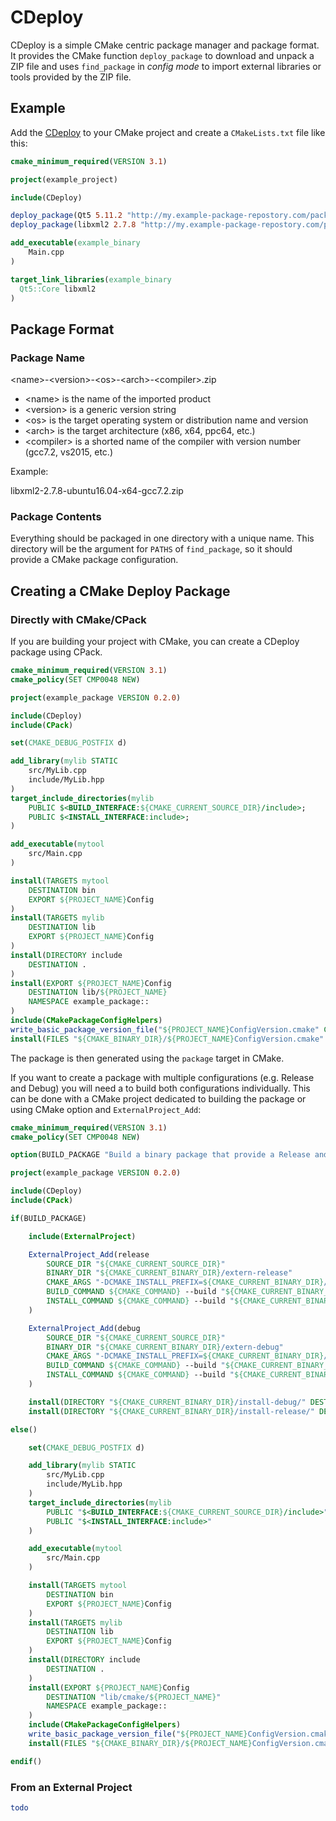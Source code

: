 

# CDeploy

CDeploy is a simple CMake centric package manager and package format. It provides the CMake function `deploy_package` to download and unpack a ZIP file and uses `find_package` in *config mode* to import external libraries or tools provided by the ZIP file.

## Example

Add the [CDeploy](/CDeploy) to your CMake project and create a `CMakeLists.txt` file like this:

```cmake
cmake_minimum_required(VERSION 3.1)

project(example_project)

include(CDeploy)

deploy_package(Qt5 5.11.2 "http://my.example-package-repostory.com/packages")
deploy_package(libxml2 2.7.8 "http://my.example-package-repostory.com/packages")

add_executable(example_binary
    Main.cpp
)

target_link_libraries(example_binary
  Qt5::Core libxml2
)
```

## Package Format

### Package Name

&lt;name&gt;-&lt;version&gt;-&lt;os&gt;-&lt;arch&gt;-&lt;compiler&gt;.zip

* &lt;name&gt; is the name of the imported product
* &lt;version&gt; is a generic version string
* &lt;os&gt; is the target operating system or distribution name and version
* &lt;arch&gt; is the target architecture (x86, x64, ppc64, etc.)
* &lt;compiler&gt; is a shorted name of the compiler with version number (gcc7.2, vs2015, etc.)

Example:

libxml2-2.7.8-ubuntu16.04-x64-gcc7.2.zip

### Package Contents

Everything should be packaged in one directory with a unique name. This directory will be the argument for `PATHS` of `find_package`, so it should provide a CMake package configuration.

## Creating a CMake Deploy Package

### Directly with CMake/CPack

If you are building your project with CMake, you can create a CDeploy package using CPack.

```cmake
cmake_minimum_required(VERSION 3.1)
cmake_policy(SET CMP0048 NEW)

project(example_package VERSION 0.2.0)

include(CDeploy)
include(CPack)

set(CMAKE_DEBUG_POSTFIX d)

add_library(mylib STATIC
    src/MyLib.cpp
    include/MyLib.hpp
)
target_include_directories(mylib
    PUBLIC $<BUILD_INTERFACE:${CMAKE_CURRENT_SOURCE_DIR}/include>;
    PUBLIC $<INSTALL_INTERFACE:include>;
)

add_executable(mytool
    src/Main.cpp
)

install(TARGETS mytool
    DESTINATION bin
    EXPORT ${PROJECT_NAME}Config
)
install(TARGETS mylib
    DESTINATION lib
    EXPORT ${PROJECT_NAME}Config
)
install(DIRECTORY include
    DESTINATION .
)
install(EXPORT ${PROJECT_NAME}Config
    DESTINATION lib/${PROJECT_NAME}
    NAMESPACE example_package::
)
include(CMakePackageConfigHelpers)
write_basic_package_version_file("${PROJECT_NAME}ConfigVersion.cmake" COMPATIBILITY ExactVersion)
install(FILES "${CMAKE_BINARY_DIR}/${PROJECT_NAME}ConfigVersion.cmake" DESTINATION "lib/cmake/${PROJECT_NAME}")
```

The package is then generated using the `package` target in CMake.

If you want to create a package with multiple configurations (e.g. Release and Debug) you will need a to build both configurations individually. This can be done with a CMake project dedicated to building the package or using CMake option and `ExternalProject_Add`:

```cmake
cmake_minimum_required(VERSION 3.1)
cmake_policy(SET CMP0048 NEW)

option(BUILD_PACKAGE "Build a binary package that provide a Release and Debug build" OFF)

project(example_package VERSION 0.2.0)

include(CDeploy)
include(CPack)

if(BUILD_PACKAGE)

    include(ExternalProject)

    ExternalProject_Add(release
        SOURCE_DIR "${CMAKE_CURRENT_SOURCE_DIR}"
        BINARY_DIR "${CMAKE_CURRENT_BINARY_DIR}/extern-release"
        CMAKE_ARGS "-DCMAKE_INSTALL_PREFIX=${CMAKE_CURRENT_BINARY_DIR}/install-release"
        BUILD_COMMAND ${CMAKE_COMMAND} --build "${CMAKE_CURRENT_BINARY_DIR}/extern-release" --config Release
        INSTALL_COMMAND ${CMAKE_COMMAND} --build "${CMAKE_CURRENT_BINARY_DIR}/extern-release" --config Release --target install
    )

    ExternalProject_Add(debug
        SOURCE_DIR "${CMAKE_CURRENT_SOURCE_DIR}"
        BINARY_DIR "${CMAKE_CURRENT_BINARY_DIR}/extern-debug"
        CMAKE_ARGS "-DCMAKE_INSTALL_PREFIX=${CMAKE_CURRENT_BINARY_DIR}/install-debug"
        BUILD_COMMAND ${CMAKE_COMMAND} --build "${CMAKE_CURRENT_BINARY_DIR}/extern-debug" --config Debug
        INSTALL_COMMAND ${CMAKE_COMMAND} --build "${CMAKE_CURRENT_BINARY_DIR}/extern-debug" --config Debug --target install
    )

    install(DIRECTORY "${CMAKE_CURRENT_BINARY_DIR}/install-debug/" DESTINATION . USE_SOURCE_PERMISSIONS)
    install(DIRECTORY "${CMAKE_CURRENT_BINARY_DIR}/install-release/" DESTINATION . USE_SOURCE_PERMISSIONS)

else()

    set(CMAKE_DEBUG_POSTFIX d)

    add_library(mylib STATIC
        src/MyLib.cpp
        include/MyLib.hpp
    )
    target_include_directories(mylib
        PUBLIC "$<BUILD_INTERFACE:${CMAKE_CURRENT_SOURCE_DIR}/include>"
        PUBLIC "$<INSTALL_INTERFACE:include>"
    )

    add_executable(mytool
        src/Main.cpp
    )

    install(TARGETS mytool
        DESTINATION bin
        EXPORT ${PROJECT_NAME}Config
    )
    install(TARGETS mylib
        DESTINATION lib
        EXPORT ${PROJECT_NAME}Config
    )
    install(DIRECTORY include
        DESTINATION .
    )
    install(EXPORT ${PROJECT_NAME}Config
        DESTINATION "lib/cmake/${PROJECT_NAME}"
        NAMESPACE example_package::
    )
    include(CMakePackageConfigHelpers)
    write_basic_package_version_file("${PROJECT_NAME}ConfigVersion.cmake" COMPATIBILITY ExactVersion)
    install(FILES "${CMAKE_BINARY_DIR}/${PROJECT_NAME}ConfigVersion.cmake" DESTINATION "lib/cmake/${PROJECT_NAME}")

endif()
```

### From an External Project

```cmake
todo
```


